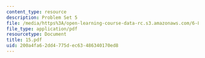 ```yaml
---
content_type: resource
description: Problem Set 5
file: /media/https%3A/open-learning-course-data-rc.s3.amazonaws.com/6-821-programming-languages-fall-2002/200a4fa62dd4775dec63486340170ed8_15.pdf
file_type: application/pdf
resourcetype: Document
title: 15.pdf
uid: 200a4fa6-2dd4-775d-ec63-486340170ed8
---
```

